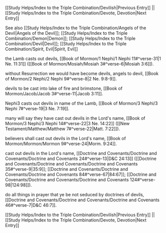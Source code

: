 [[Study Helps/Index to the Triple Combination/Devilish|Previous Entry]]  ||  [[Study Helps/Index to the Triple Combination/Devote, Devotion|Next Entry]]

 See also [[Study Helps/Index to the Triple Combination/Angels of the Devil|Angels of the Devil]]; [[Study Helps/Index to the Triple Combination/Demon|Demon]]; [[Study Helps/Index to the Triple Combination/Devil|Devil]]; [[Study Helps/Index to the Triple Combination/Spirit, Evil|Spirit, Evil]]

 the Lamb casts out devils, [[Book of Mormon/1 Nephi/1 Nephi 11#^verse-31|1 Ne. 11:31]] ([[Book of Mormon/Mosiah/Mosiah 3#^verse-6|Mosiah 3:6]]).

 without Resurrection we would have become devils, angels to devil, [[Book of Mormon/2 Nephi/2 Nephi 9#^verse-8|2 Ne. 9:8-9]].

 devils to be cast into lake of fire and brimstone, [[Book of Mormon/Jacob/Jacob 3#^verse-11|Jacob 3:11]].

 Nephi3 casts out devils in name of the Lamb, [[Book of Mormon/3 Nephi/3 Nephi 7#^verse-19|3 Ne. 7:19]].

 many will say they have cast out devils in the Lord's name, [[Book of Mormon/3 Nephi/3 Nephi 14#^verse-22|3 Ne. 14:22]] ([[New Testament/Matthew/Matthew 7#^verse-22|Matt. 7:22]]).

 believers shall cast out devils in the Lord's name, [[Book of Mormon/Mormon/Mormon 9#^verse-24|Morm. 9:24]].

 cast out devils in the Lord's name, [[Doctrine and Covenants/Doctrine and Covenants/Doctrine and Covenants 24#^verse-13|D&C 24:13]] ([[Doctrine and Covenants/Doctrine and Covenants/Doctrine and Covenants 35#^verse-9|35:9]]; [[Doctrine and Covenants/Doctrine and Covenants/Doctrine and Covenants 84#^verse-67|84:67]]; [[Doctrine and Covenants/Doctrine and Covenants/Doctrine and Covenants 124#^verse-98|124:98]]).

 do all things in prayer that ye be not seduced by doctrines of devils, [[Doctrine and Covenants/Doctrine and Covenants/Doctrine and Covenants 46#^verse-7|D&C 46:7]].

[[Study Helps/Index to the Triple Combination/Devilish|Previous Entry]]  ||  [[Study Helps/Index to the Triple Combination/Devote, Devotion|Next Entry]]